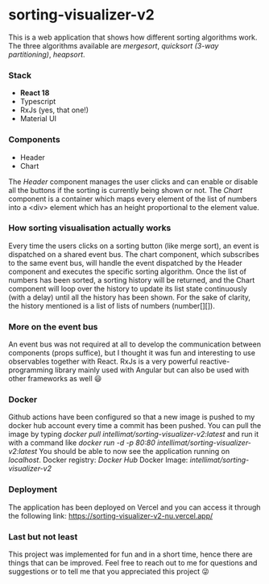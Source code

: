 # sorting-visualizer-v2

This is a web application that shows how different sorting algorithms work. The three algorithms available are _mergesort_, _quicksort (3-way partitioning)_, _heapsort_.

### Stack

- **React 18**
- Typescript
- RxJs (yes, that one!)
- Material UI

### Components

- Header
- Chart

The _Header_ component manages the user clicks and can enable or disable all the buttons if the sorting is currently being shown or not.
The _Chart_ component is a container which maps every element of the list of numbers into a \<div> element which has an height proportional to the element value.

### How sorting visualisation actually works

Every time the users clicks on a sorting button (like merge sort), an event is dispatched on a shared event bus. The chart component, which subscribes to the same event bus, will handle the event dispatched by the Header component and executes the specific sorting algorithm. Once the list of numbers has been sorted, a sorting history will be returned, and the Chart component will loop over the history to update its list state continuously (with a delay) until all the history has been shown.  For the sake of clarity, the history mentioned is a list of  lists of numbers (number[][]).

### More on the event bus

An event bus was not required at all to develop the communication between components (props suffice), but I thought it was fun and interesting to use observables together with React. RxJs is a very powerful reactive-programming library mainly used with Angular but can also be used with other frameworks as well :smiley:

### Docker

Github actions have been configured so that a new image is pushed to my docker hub account every time a commit has been pushed.
You can pull the image by typing _docker pull intellimat/sorting-visualizer-v2:latest_ and run it with a command like _docker run -d -p 80:80 intellimat/sorting-visualizer-v2:latest_
You should be able to now see the application running on _localhost_.
Docker registry: _Docker Hub_
Docker Image: _intellimat/sorting-visualizer-v2_

### Deployment

The application has been deployed on Vercel and you can access it through the following link: https://sorting-visualizer-v2-nu.vercel.app/

### Last but not least

This project was implemented for fun and in a short time, hence there are things that can be improved.
Feel free to reach out to me for questions and suggestions or to tell me that you appreciated this project :stuck_out_tongue_winking_eye:
